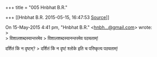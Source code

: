 +++
title = "005 Hnbhat B.R."

+++
[[Hnbhat B.R.	2015-05-15, 16:47:53 [Source](https://groups.google.com/g/samskrita/c/QS8jvYlVkIQ)]]



  
On 15-May-2015 4:41 pm, "Hnbhat B.R." \<[hnbh...@gmail.com]()\> wrote:  
\>  
\> विशालशब्दस्यान्तरमेव \> विशालशब्दस्यानन्तरमेव पठ्यताम्!

दर्शितं किं न दृष्टम्? \> दर्शितं किं न दृष्टं श्लोके इति च परिष्कृत्य पठ्यताम्!

